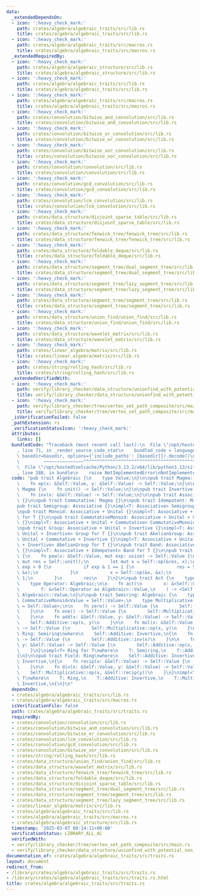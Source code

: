```yaml
---
data:
  _extendedDependsOn:
  - icon: ':heavy_check_mark:'
    path: crates/algebra/algebraic_traits/src/lib.rs
    title: crates/algebra/algebraic_traits/src/lib.rs
  - icon: ':heavy_check_mark:'
    path: crates/algebra/algebraic_traits/src/macros.rs
    title: crates/algebra/algebraic_traits/src/macros.rs
  _extendedRequiredBy:
  - icon: ':heavy_check_mark:'
    path: crates/algebra/algebraic_structure/src/lib.rs
    title: crates/algebra/algebraic_structure/src/lib.rs
  - icon: ':heavy_check_mark:'
    path: crates/algebra/algebraic_traits/src/lib.rs
    title: crates/algebra/algebraic_traits/src/lib.rs
  - icon: ':heavy_check_mark:'
    path: crates/algebra/algebraic_traits/src/macros.rs
    title: crates/algebra/algebraic_traits/src/macros.rs
  - icon: ':heavy_check_mark:'
    path: crates/convolution/bitwise_and_convolution/src/lib.rs
    title: crates/convolution/bitwise_and_convolution/src/lib.rs
  - icon: ':heavy_check_mark:'
    path: crates/convolution/bitwise_or_convolution/src/lib.rs
    title: crates/convolution/bitwise_or_convolution/src/lib.rs
  - icon: ':heavy_check_mark:'
    path: crates/convolution/bitwise_xor_convolution/src/lib.rs
    title: crates/convolution/bitwise_xor_convolution/src/lib.rs
  - icon: ':heavy_check_mark:'
    path: crates/convolution/convolution/src/lib.rs
    title: crates/convolution/convolution/src/lib.rs
  - icon: ':heavy_check_mark:'
    path: crates/convolution/gcd_convolution/src/lib.rs
    title: crates/convolution/gcd_convolution/src/lib.rs
  - icon: ':heavy_check_mark:'
    path: crates/convolution/lcm_convolution/src/lib.rs
    title: crates/convolution/lcm_convolution/src/lib.rs
  - icon: ':heavy_check_mark:'
    path: crates/data_structure/disjoint_sparse_table/src/lib.rs
    title: crates/data_structure/disjoint_sparse_table/src/lib.rs
  - icon: ':heavy_check_mark:'
    path: crates/data_structure/fenwick_tree/fenwick_tree/src/lib.rs
    title: crates/data_structure/fenwick_tree/fenwick_tree/src/lib.rs
  - icon: ':heavy_check_mark:'
    path: crates/data_structure/foldable_deque/src/lib.rs
    title: crates/data_structure/foldable_deque/src/lib.rs
  - icon: ':heavy_check_mark:'
    path: crates/data_structure/segment_tree/dual_segment_tree/src/lib.rs
    title: crates/data_structure/segment_tree/dual_segment_tree/src/lib.rs
  - icon: ':heavy_check_mark:'
    path: crates/data_structure/segment_tree/lazy_segment_tree/src/lib.rs
    title: crates/data_structure/segment_tree/lazy_segment_tree/src/lib.rs
  - icon: ':heavy_check_mark:'
    path: crates/data_structure/segment_tree/segment_tree/src/lib.rs
    title: crates/data_structure/segment_tree/segment_tree/src/lib.rs
  - icon: ':heavy_check_mark:'
    path: crates/data_structure/union_find/union_find/src/lib.rs
    title: crates/data_structure/union_find/union_find/src/lib.rs
  - icon: ':heavy_check_mark:'
    path: crates/data_structure/wavelet_matrix/src/lib.rs
    title: crates/data_structure/wavelet_matrix/src/lib.rs
  - icon: ':heavy_check_mark:'
    path: crates/linear_algebra/matrix/src/lib.rs
    title: crates/linear_algebra/matrix/src/lib.rs
  - icon: ':heavy_check_mark:'
    path: crates/string/rolling_hash/src/lib.rs
    title: crates/string/rolling_hash/src/lib.rs
  _extendedVerifiedWith:
  - icon: ':heavy_check_mark:'
    path: verify/library_checker/data_structure/unionfind_with_potential_non_commutative_group/src/main.rs
    title: verify/library_checker/data_structure/unionfind_with_potential_non_commutative_group/src/main.rs
  - icon: ':heavy_check_mark:'
    path: verify/library_checker/tree/vertex_set_path_composite/src/main.rs
    title: verify/library_checker/tree/vertex_set_path_composite/src/main.rs
  _isVerificationFailed: false
  _pathExtension: rs
  _verificationStatusIcon: ':heavy_check_mark:'
  attributes:
    links: []
  bundledCode: "Traceback (most recent call last):\n  File \"/opt/hostedtoolcache/Python/3.13.2/x64/lib/python3.13/site-packages/onlinejudge_verify/documentation/build.py\"\
    , line 71, in _render_source_code_stat\n    bundled_code = language.bundle(stat.path,\
    \ basedir=basedir, options={'include_paths': [basedir]}).decode()\n          \
    \         ~~~~~~~~~~~~~~~^^^^^^^^^^^^^^^^^^^^^^^^^^^^^^^^^^^^^^^^^^^^^^^^^^^^^^^^^^^^^^^^^^\n\
    \  File \"/opt/hostedtoolcache/Python/3.13.2/x64/lib/python3.13/site-packages/onlinejudge_verify/languages/rust.py\"\
    , line 288, in bundle\n    raise NotImplementedError\nNotImplementedError\n"
  code: "pub trait Algebraic {\n    type Value;\n}\n\npub trait Magma: Algebraic {\n\
    \    fn op(x: &Self::Value, y: &Self::Value) -> Self::Value;\n}\n\npub trait Unital:\
    \ Magma {\n    fn unit() -> Self::Value;\n}\n\npub trait Invertive: Magma {\n\
    \    fn inv(x: &Self::Value) -> Self::Value;\n}\n\npub trait Associative: Magma\
    \ {}\n\npub trait Commutative: Magma {}\n\npub trait Idempotent: Magma {}\n\n\
    pub trait Semigroup: Associative {}\nimpl<T: Associative> Semigroup for T {}\n\
    \npub trait Monoid: Associative + Unital {}\nimpl<T: Associative + Unital> Monoid\
    \ for T {}\n\npub trait CommutativeMonoid: Associative + Unital + Commutative\
    \ {}\nimpl<T: Associative + Unital + Commutative> CommutativeMonoid for T {}\n\
    \npub trait Group: Associative + Unital + Invertive {}\nimpl<T: Associative +\
    \ Unital + Invertive> Group for T {}\n\npub trait AbelianGroup: Associative +\
    \ Unital + Commutative + Invertive {}\nimpl<T: Associative + Unital + Commutative\
    \ + Invertive> AbelianGroup for T {}\n\npub trait Band: Associative + Idempotent\
    \ {}\nimpl<T: Associative + Idempotent> Band for T {}\n\npub trait Pow: Monoid\
    \ {\n    fn pow(x: &Self::Value, mut exp: usize) -> Self::Value {\n        let\
    \ mut res = Self::unit();\n        let mut x = Self::op(&res, x);\n        while\
    \ exp > 0 {\n            if exp & 1 == 1 {\n                res = Self::op(&res,\
    \ &x);\n            }\n            x = Self::op(&x, &x);\n            exp >>=\
    \ 1;\n        }\n        res\n    }\n}\n\npub trait Act {\n    type Operand: Algebraic;\n\
    \    type Operator: Algebraic;\n\n    fn act(\n        x: &<Self::Operand as Algebraic>::Value,\n\
    \        f: &<Self::Operator as Algebraic>::Value,\n    ) -> <Self::Operand as\
    \ Algebraic>::Value;\n}\n\npub trait Semiring: Algebraic {\n    type Additive:\
    \ CommutativeMonoid<Value = Self::Value>;\n    type Multiplicative: Monoid<Value\
    \ = Self::Value>;\n\n    fn zero() -> Self::Value {\n        Self::Additive::unit()\n\
    \    }\n\n    fn one() -> Self::Value {\n        Self::Multiplicative::unit()\n\
    \    }\n\n    fn add(x: &Self::Value, y: &Self::Value) -> Self::Value {\n    \
    \    Self::Additive::op(x, y)\n    }\n\n    fn mul(x: &Self::Value, y: &Self::Value)\
    \ -> Self::Value {\n        Self::Multiplicative::op(x, y)\n    }\n}\n\npub trait\
    \ Ring: Semiring\nwhere\n    Self::Additive: Invertive,\n{\n    fn neg(x: &Self::Value)\
    \ -> Self::Value {\n        Self::Additive::inv(x)\n    }\n\n    fn sub(x: &Self::Value,\
    \ y: &Self::Value) -> Self::Value {\n        Self::Additive::op(x, &Self::neg(y))\n\
    \    }\n}\nimpl<T> Ring for T\nwhere\n    T: Semiring,\n    T::Additive: Invertive,\n\
    {\n}\n\npub trait Field: Ring\nwhere\n    Self::Additive: Invertive,\n    Self::Multiplicative:\
    \ Invertive,\n{\n    fn recip(x: &Self::Value) -> Self::Value {\n        Self::Multiplicative::inv(x)\n\
    \    }\n\n    fn div(x: &Self::Value, y: &Self::Value) -> Self::Value {\n    \
    \    Self::Multiplicative::op(x, &Self::recip(y))\n    }\n}\nimpl<T> Field for\
    \ T\nwhere\n    T: Ring,\n    T::Additive: Invertive,\n    T::Multiplicative:\
    \ Invertive,\n{\n}\n"
  dependsOn:
  - crates/algebra/algebraic_traits/src/lib.rs
  - crates/algebra/algebraic_traits/src/macros.rs
  isVerificationFile: false
  path: crates/algebra/algebraic_traits/src/traits.rs
  requiredBy:
  - crates/convolution/convolution/src/lib.rs
  - crates/convolution/bitwise_and_convolution/src/lib.rs
  - crates/convolution/bitwise_or_convolution/src/lib.rs
  - crates/convolution/lcm_convolution/src/lib.rs
  - crates/convolution/gcd_convolution/src/lib.rs
  - crates/convolution/bitwise_xor_convolution/src/lib.rs
  - crates/string/rolling_hash/src/lib.rs
  - crates/data_structure/union_find/union_find/src/lib.rs
  - crates/data_structure/wavelet_matrix/src/lib.rs
  - crates/data_structure/fenwick_tree/fenwick_tree/src/lib.rs
  - crates/data_structure/foldable_deque/src/lib.rs
  - crates/data_structure/disjoint_sparse_table/src/lib.rs
  - crates/data_structure/segment_tree/dual_segment_tree/src/lib.rs
  - crates/data_structure/segment_tree/segment_tree/src/lib.rs
  - crates/data_structure/segment_tree/lazy_segment_tree/src/lib.rs
  - crates/linear_algebra/matrix/src/lib.rs
  - crates/algebra/algebraic_traits/src/lib.rs
  - crates/algebra/algebraic_traits/src/macros.rs
  - crates/algebra/algebraic_structure/src/lib.rs
  timestamp: '2025-03-07 00:14:11+00:00'
  verificationStatus: LIBRARY_ALL_AC
  verifiedWith:
  - verify/library_checker/tree/vertex_set_path_composite/src/main.rs
  - verify/library_checker/data_structure/unionfind_with_potential_non_commutative_group/src/main.rs
documentation_of: crates/algebra/algebraic_traits/src/traits.rs
layout: document
redirect_from:
- /library/crates/algebra/algebraic_traits/src/traits.rs
- /library/crates/algebra/algebraic_traits/src/traits.rs.html
title: crates/algebra/algebraic_traits/src/traits.rs
---
```

